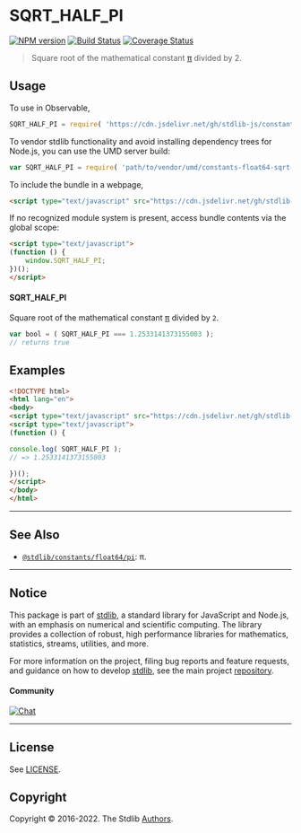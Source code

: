 <!--

@license Apache-2.0

Copyright (c) 2018 The Stdlib Authors.

Licensed under the Apache License, Version 2.0 (the "License");
you may not use this file except in compliance with the License.
You may obtain a copy of the License at

   http://www.apache.org/licenses/LICENSE-2.0

Unless required by applicable law or agreed to in writing, software
distributed under the License is distributed on an "AS IS" BASIS,
WITHOUT WARRANTIES OR CONDITIONS OF ANY KIND, either express or implied.
See the License for the specific language governing permissions and
limitations under the License.

-->

# SQRT_HALF_PI

[![NPM version][npm-image]][npm-url] [![Build Status][test-image]][test-url] [![Coverage Status][coverage-image]][coverage-url] <!-- [![dependencies][dependencies-image]][dependencies-url] -->

> Square root of the mathematical constant [π][@stdlib/constants/float64/pi] divided by 2.



<section class="usage">

## Usage

To use in Observable,

```javascript
SQRT_HALF_PI = require( 'https://cdn.jsdelivr.net/gh/stdlib-js/constants-float64-sqrt-half-pi@umd/browser.js' )
```

To vendor stdlib functionality and avoid installing dependency trees for Node.js, you can use the UMD server build:

```javascript
var SQRT_HALF_PI = require( 'path/to/vendor/umd/constants-float64-sqrt-half-pi/index.js' )
```

To include the bundle in a webpage,

```html
<script type="text/javascript" src="https://cdn.jsdelivr.net/gh/stdlib-js/constants-float64-sqrt-half-pi@umd/browser.js"></script>
```

If no recognized module system is present, access bundle contents via the global scope:

```html
<script type="text/javascript">
(function () {
    window.SQRT_HALF_PI;
})();
</script>
```

#### SQRT_HALF_PI

Square root of the mathematical constant [π][@stdlib/constants/float64/pi] divided by `2`.

```javascript
var bool = ( SQRT_HALF_PI === 1.2533141373155003 );
// returns true
```

</section>

<!-- /.usage -->

<section class="examples">

## Examples

<!-- TODO: better example -->

<!-- eslint no-undef: "error" -->

```html
<!DOCTYPE html>
<html lang="en">
<body>
<script type="text/javascript" src="https://cdn.jsdelivr.net/gh/stdlib-js/constants-float64-sqrt-half-pi@umd/browser.js"></script>
<script type="text/javascript">
(function () {

console.log( SQRT_HALF_PI );
// => 1.2533141373155003

})();
</script>
</body>
</html>
```

</section>

<!-- /.examples -->

<!-- C interface documentation. -->



<!-- Section for related `stdlib` packages. Do not manually edit this section, as it is automatically populated. -->

<section class="related">

* * *

## See Also

-   <span class="package-name">[`@stdlib/constants/float64/pi`][@stdlib/constants/float64/pi]</span><span class="delimiter">: </span><span class="description">π.</span>

</section>

<!-- /.related -->

<!-- Section for all links. Make sure to keep an empty line after the `section` element and another before the `/section` close. -->


<section class="main-repo" >

* * *

## Notice

This package is part of [stdlib][stdlib], a standard library for JavaScript and Node.js, with an emphasis on numerical and scientific computing. The library provides a collection of robust, high performance libraries for mathematics, statistics, streams, utilities, and more.

For more information on the project, filing bug reports and feature requests, and guidance on how to develop [stdlib][stdlib], see the main project [repository][stdlib].

#### Community

[![Chat][chat-image]][chat-url]

---

## License

See [LICENSE][stdlib-license].


## Copyright

Copyright &copy; 2016-2022. The Stdlib [Authors][stdlib-authors].

</section>

<!-- /.stdlib -->

<!-- Section for all links. Make sure to keep an empty line after the `section` element and another before the `/section` close. -->

<section class="links">

[npm-image]: http://img.shields.io/npm/v/@stdlib/constants-float64-sqrt-half-pi.svg
[npm-url]: https://npmjs.org/package/@stdlib/constants-float64-sqrt-half-pi

[test-image]: https://github.com/stdlib-js/constants-float64-sqrt-half-pi/actions/workflows/test.yml/badge.svg?branch=main
[test-url]: https://github.com/stdlib-js/constants-float64-sqrt-half-pi/actions/workflows/test.yml?query=branch:main

[coverage-image]: https://img.shields.io/codecov/c/github/stdlib-js/constants-float64-sqrt-half-pi/main.svg
[coverage-url]: https://codecov.io/github/stdlib-js/constants-float64-sqrt-half-pi?branch=main

<!--

[dependencies-image]: https://img.shields.io/david/stdlib-js/constants-float64-sqrt-half-pi.svg
[dependencies-url]: https://david-dm.org/stdlib-js/constants-float64-sqrt-half-pi/main

-->

[chat-image]: https://img.shields.io/gitter/room/stdlib-js/stdlib.svg
[chat-url]: https://gitter.im/stdlib-js/stdlib/

[stdlib]: https://github.com/stdlib-js/stdlib

[stdlib-authors]: https://github.com/stdlib-js/stdlib/graphs/contributors

[umd]: https://github.com/umdjs/umd
[es-module]: https://developer.mozilla.org/en-US/docs/Web/JavaScript/Guide/Modules

[deno-url]: https://github.com/stdlib-js/constants-float64-sqrt-half-pi/tree/deno
[umd-url]: https://github.com/stdlib-js/constants-float64-sqrt-half-pi/tree/umd
[esm-url]: https://github.com/stdlib-js/constants-float64-sqrt-half-pi/tree/esm
[branches-url]: https://github.com/stdlib-js/constants-float64-sqrt-half-pi/blob/main/branches.md

[stdlib-license]: https://raw.githubusercontent.com/stdlib-js/constants-float64-sqrt-half-pi/main/LICENSE

<!-- <related-links> -->

[@stdlib/constants/float64/pi]: https://github.com/stdlib-js/constants-float64-pi/tree/umd

<!-- </related-links> -->

</section>

<!-- /.links -->
